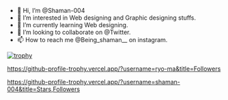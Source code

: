 - 👋 Hi, I’m @Shaman-004
- 👀 I’m interested in Web designing and Graphic designing stuffs.
- 🌱 I’m currently learning Web designing.
- 💞️ I’m looking to collaborate on @Twitter.
- 📫 How to reach me @Being_shaman__ on instagram.

<!---
shaman-004/shaman-004 is a ✨ special ✨ repository because its `README.md` (this file) appears on your GitHub profile.
You can click the Preview link to take a look at your changes.
--->
[![trophy](https://github-profile-trophy.vercel.app/?username=shaman-004)](https://github.com/shaman-004/github-profile-trophy)

https://github-profile-trophy.vercel.app/?username=ryo-ma&title=Followers

https://github-profile-trophy.vercel.app/?username=shaman-004&title=Stars,Followers
